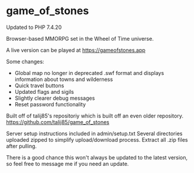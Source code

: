 # game_of_stones


Updated to PHP 7.4.20


Browser-based MMORPG set in the Wheel of Time universe. 

A live version can be played at https://gameofstones.app

Some changes:
- Global map no longer in deprecated .swf format and displays information about towns and wilderness
- Quick travel buttons
- Updated flags and sigils
- Slightly clearer debug messages
- Reset password functionality

 
Built off of talij85's repositoriy which is built off an even older repository. 
https://github.com/talij85/game_of_stones

Server setup instructions included in admin/setup.txt
Several directories uploaded zipped to simplify upload/download process. Extract all .zip files after pulling.


There is a good chance this won't always be updated to the latest version, so feel free to message me if you need an update. 
